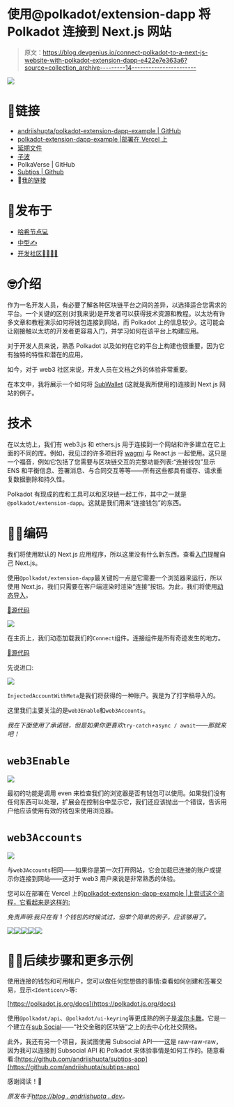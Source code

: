 # 使用@polkadot/extension-dapp 将 Polkadot 连接到 Next.js 网站

> 原文：<https://blog.devgenius.io/connect-polkadot-to-a-next-js-website-with-polkadot-extension-dapp-e422e7e363a6?source=collection_archive---------14----------------------->

![](img/8c7a574bffdd85c16cb243c87562c7f9.png)

# 🔗链接

*   [andriishupta/polkadot-extension-dapp-example | GitHub](https://github.com/andriishupta)
*   [polkadot-extension-dapp-example |部署在 Vercel 上](https://polkadot-extension-dapp-example.vercel.app/)
*   [延期文件](https://polkadot.js.org/docs/extension/)
*   [子波](https://subwallet.app/)
*   PolkaVerse | GitHub
*   [Subtips | Github](https://github.com/andriishupta/subtips-app)
*   🌴[我的链接](https://linktr.ee/andriishupta)

# 📰发布于

*   [哈希节点💻](https://blog.andriishupta.dev/)
*   [中型✍️](https://andriishupta.medium.com/)
*   [开发社区👩‍💻👨‍💻](https://dev.to/andriishupta)

# 🤓介绍

作为一名开发人员，有必要了解各种区块链平台之间的差异，以选择适合您需求的平台。一个关键的区别(对我来说)是开发者可以获得技术资源和教程。以太坊有许多文章和教程演示如何将钱包连接到网站，而 Polkadot 上的信息较少。这可能会让刚接触以太坊的开发者更容易入门，并学习如何在该平台上构建应用。

对于开发人员来说，熟悉 Polkadot 以及如何在它的平台上构建也很重要，因为它有独特的特性和潜在的应用。

如今，对于 web3 社区来说，开发人员在文档之外的体验非常重要。

在本文中，我将展示一个如何将 [SubWallet](https://subwallet.app) (这就是我所使用的)连接到 Next.js 网站的例子。

# 技术

在以太坊上，我们有 web3.js 和 ethers.js 用于连接到一个网站和许多建立在它上面的不同的库。例如，我见过的许多项目将 [wagmi](https://wagmi.sh/) 与 React.js 一起使用。这只是一个福音，例如它包括了您需要与区块链交互的完整功能列表:“连接钱包”显示 ENS 和平衡信息、签署消息、与合同交互等等——所有这些都具有缓存、请求重复数据删除和持久性。

Polkadot 有现成的库和工具可以和区块链一起工作，其中之一就是`@polkadot/extension-dapp`。这就是我们用来“连接钱包”的东西。

# 🧑‍💻编码

我们将使用默认的 Next.js 应用程序，所以这里没有什么新东西。查看[入门](https://nextjs.org/docs/getting-started)提醒自己 Next.js。

使用`@polkadot/extension-dapp`最关键的一点是它需要一个浏览器来运行，所以使用 Next.js，我们只需要在客户端渲染时渲染“连接”按钮。为此，我们将使用[动态导入](https://nextjs.org/docs/advanced-features/dynamic-import)。

[🔗源代码](https://github.com/andriishupta/polkadot-extension-dapp-example/blob/main/pages/index.tsx)

![](img/9c485d7f718ef044c7f3289c88f99362.png)

在主页上，我们动态加载我们的`Connect`组件。连接组件是所有奇迹发生的地方。

[🔗源代码](https://github.com/andriishupta/polkadot-extension-dapp-example/blob/main/components/Connect.tsx)

先说进口:

![](img/13bc27cb11579e761feda8384b6e7ed4.png)

`InjectedAccountWithMeta`是我们将获得的一种账户。我是为了打字稿导入的。

这里我们主要关注的是`web3Enable`和`web3Accounts`。

*我在下面使用了承诺链，但是如果你更喜欢*`try-catch`*+*`async / await`*——那就来吧！*

# `web3Enable`

![](img/c3c21d56d4d495106e6210bcdb0603f5.png)

最初的功能是调用 even 来检查我们的浏览器是否有钱包可以使用。如果我们没有任何东西可以处理，扩展会在控制台中显示它，我们还应该抛出一个错误，告诉用户他应该使用有效的钱包来使用浏览器。

# `web3Accounts`

![](img/ea1a4b2d9380569916cb9f69bcca14fe.png)

与`web3Accounts`相同——如果你是第一次打开网站，它会加载已连接的账户或提示你连接到网站——这对于 web3 用户来说是非常熟悉的体验。

您可以在部署在 Vercel 上的[polkadot-extension-dapp-example |上尝试这个流程，它看起来是这样的:](https://polkadot-extension-dapp-example.vercel.app)

*免责声明:我只在有 1 个钱包的时候试过，但举个简单的例子，应该够用了。*

![](img/c35aeb286010e0360995bdcf65d8562a.png)![](img/6e92f5c4d317e6fddda1149495558570.png)![](img/d1629d380087d0dc593fe05f5a219529.png)![](img/e1da764154435437b350b1d1ed09e17d.png)![](img/22328141b779f74eb299692477e736a6.png)

# 🧑‍🏫后续步骤和更多示例

使用连接的钱包和可用帐户，您可以做任何您想做的事情:查看如何创建和签署交易，显示`<Identicon/>`等:

[https://polkadot.js.org/docs](https://polkadot.js.org/docs)

使用`@polkadot/api`、`@polkadot/ui-keyring`等更成熟的例子是[波尔卡舞](https://github.com/dappforce/polkaverse)。它是一个建立在[sub Social](https://subsocial.network/)——“社交金融的区块链”之上的去中心化社交网络。

此外，我还有另一个项目，我试图使用 Subsocial API——这是 raw-raw-raw，因为我可以连接到 Subsocial API 和 Polkadot 来体验事情是如何工作的。随意看看:[https://github.com/andriishupta/subtips-app](https://github.com/andriishupta/subtips-app)

感谢阅读！🙇

*原发布于*[*https://blog . andriishupta . dev*](https://blog.andriishupta.dev/connect-polkadot-to-a-nextjs-website-with-polkadotextension-dapp)*。*